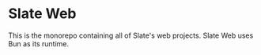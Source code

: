 # Slate Web

This is the monorepo containing all of Slate's web projects. Slate Web uses Bun as its runtime.

